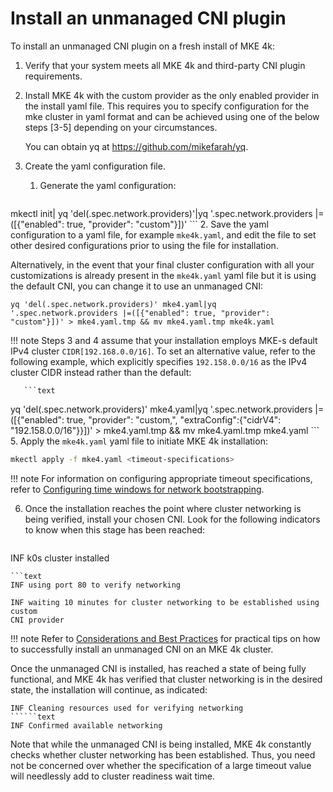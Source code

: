 # Install an unmanaged CNI plugin

To install an unmanaged CNI plugin on a fresh install of MKE 4k:

1. Verify that your system meets all MKE 4k and third-party CNI plugin
   requirements.

2. Install MKE 4k with the custom provider as the only enabled provider in
   the install yaml file. This requires you to specify configuration for the mke
   cluster in yaml format and can be achieved using one of the below steps
   [3-5] depending on your circumstances.

   You can obtain yq at https://github.com/mikefarah/yq.

3. Create the yaml configuration file.

   1. Generate the yaml configuration:

      ```bash
mkectl init| yq 'del(.spec.network.providers)'|yq
'.spec.network.providers |= ([{"enabled": true, "provider": "custom"}])'
      ```
   2. Save the yaml configuration to a yaml file, for example ``mke4k.yaml``,
      and edit the file to set other desired configurations prior to using the
      file for installation.

   Alternatively, in the event that your final cluster configuration with all
   your customizations is already present in the ``mke4k.yaml`` yaml file but
   it is using the default CNI, you can change it to use an unmanaged CNI:

   ```text
yq 'del(.spec.network.providers)' mke4.yaml|yq '.spec.network.providers |=([{"enabled": true, "provider": "custom"}])' > mke4.yaml.tmp && mv mke4.yaml.tmp mke4k.yaml
   ```
!!! note
    Steps 3 and 4 assume that your installation employs MKE-s default
       IPv4 cluster ``CIDR[192.168.0.0/16]``. To set an alternative value, refer to
       the following example, which explicitly specifies ``192.158.0.0/16`` as the
       IPv4 cluster CIDR instead rather than the default:

       ```text
yq 'del(.spec.network.providers)'
mke4.yaml|yq '.spec.network.providers |= ([{"enabled": true, "provider":
"custom,", "extraConfig":{"cidrV4": "192.158.0.0/16"}}])' > mke4.yaml.tmp && mv
mke4.yaml.tmp mke4.yaml
       ```
5. Apply the ``mke4k.yaml`` yaml file to initiate MKE 4k installation:

   ```bash
mkectl apply -f mke4.yaml <timeout-specifications>
   ```
!!! note
    For information on configuring appropriate timeout specifications, refer to
       [Configuring time windows for network
       bootstrapping](../configure-time-windows-bootstrapping).

6. Once the installation reaches the point where cluster networking is being
   verified, install your chosen CNI. Look for the following indicators to
   know when this stage has been reached:

   ```text
INF k0s cluster installed
   ```
   ```text
INF using port 80 to verify networking
   ```
   ```text
INF waiting 10 minutes for cluster networking to be established using custom
CNI provider
   ```
!!! note
    Refer to [Considerations and Best
       Practices](../considerations-best-practices) for practical tips on how to
       successfully install an unmanaged CNI on an MKE 4k cluster.

Once the unmanaged CNI is installed, has reached a state of being fully
functional, and MKE 4k has verified that cluster networking is in the desired
state, the installation will continue, as indicated:

```text
INF Cleaning resources used for verifying networking
``````text
INF Confirmed available networking
```
Note that while the unmanaged CNI is being installed, MKE 4k constantly checks
whether cluster networking has been established. Thus, you need not be
concerned over whether the specification of a large timeout value will
needlessly add to cluster readiness wait time.